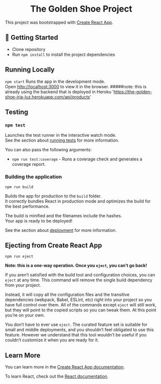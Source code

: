 <h1 align="center">
  The Golden Shoe Project
</h1>

This project was bootstrapped with [Create React App](https://github.com/facebook/create-react-app).

## 🚀 Getting Started

- Clone repository
- Run `npm install` to install the project dependencies

## Running Locally

`npm start`
Runs the app in the development mode.\
Open [http://localhost:3000](http://localhost:3000) to view it in the browser.
#####note: this is already using the backend that is deployed in Heroku 'https://the-golden-shoe-iria-luz.herokuapp.com/api/products'

## Testing

### `npm test`

Launches the test runner in the interactive watch mode.\
See the section about [running tests](https://facebook.github.io/create-react-app/docs/running-tests) for more information.

You can also pass the following arguments:

- `npm run test:coverage` - Runs a coverage check and generates a coverage report.

### Building the application

`npm run build`

Builds the app for production to the `build` folder.\
It correctly bundles React in production mode and optimizes the build for the best performance.

The build is minified and the filenames include the hashes.\
Your app is ready to be deployed!

See the section about [deployment](https://facebook.github.io/create-react-app/docs/deployment) for more information.

## Ejecting from Create React App

`npm run eject`

**Note: this is a one-way operation. Once you `eject`, you can’t go back!**

If you aren’t satisfied with the build tool and configuration choices, you can `eject` at any time. This command will remove the single build dependency from your project.

Instead, it will copy all the configuration files and the transitive dependencies (webpack, Babel, ESLint, etc) right into your project so you have full control over them. All of the commands except `eject` will still work, but they will point to the copied scripts so you can tweak them. At this point you’re on your own.

You don’t have to ever use `eject`. The curated feature set is suitable for small and middle deployments, and you shouldn’t feel obligated to use this feature. However we understand that this tool wouldn’t be useful if you couldn’t customize it when you are ready for it.

## Learn More

You can learn more in the [Create React App documentation](https://facebook.github.io/create-react-app/docs/getting-started).

To learn React, check out the [React documentation](https://reactjs.org/).
